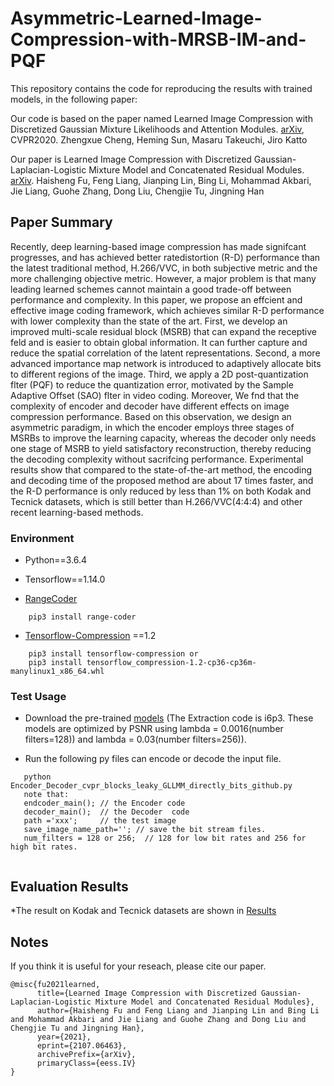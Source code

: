 # Asymmetric-Learned-Image-Compression-with-MRSB-IM-and-PQF


This repository contains the code for reproducing the results with trained models, in the following paper:

Our code is based on the paper named Learned Image Compression with Discretized Gaussian Mixture Likelihoods and Attention Modules. [arXiv](https://arxiv.org/abs/2001.01568), CVPR2020. Zhengxue Cheng, Heming Sun, Masaru Takeuchi, Jiro Katto

Our paper is Learned Image Compression with Discretized Gaussian-Laplacian-Logistic Mixture Model and Concatenated Residual Modules. [arXiv](https://arxiv.org/abs/2107.06463).
Haisheng Fu, Feng Liang, Jianping Lin, Bing Li, Mohammad Akbari, Jie Liang, Guohe Zhang, Dong Liu, Chengjie Tu, Jingning Han



## Paper Summary

Recently, deep learning-based image compression has made signifcant progresses, and has achieved better ratedistortion (R-D) performance than the latest traditional method, H.266/VVC, in both subjective metric and the more challenging objective metric. However, a major problem is that many leading learned schemes cannot maintain a good trade-off between performance and complexity. In this paper, we propose an effcient and effective image coding framework, which achieves similar R-D performance with lower complexity than the state of the art. First, we develop an improved multi-scale residual block (MSRB) that can expand the receptive feld and is easier to
obtain global information. It can further capture and reduce the spatial correlation of the latent representations. Second, a more advanced importance map network is introduced to adaptively allocate bits to different regions of the image. Third, we apply a 2D post-quantization flter (PQF) to reduce the quantization error, motivated by the Sample Adaptive Offset (SAO) flter in video coding. Moreover, We fnd that the complexity of encoder and decoder have different effects on image compression performance. Based on this observation, we design an asymmetric paradigm, in which the encoder employs three stages of MSRBs to improve the learning capacity, whereas the decoder only needs one stage of MSRB to yield satisfactory reconstruction, thereby reducing the decoding complexity without sacrifcing
performance. Experimental results show that compared to the state-of-the-art method, the encoding and decoding time of the proposed method are about 17 times faster, and the R-D performance is only reduced by less than 1% on both Kodak and Tecnick datasets, which is still better than H.266/VVC(4:4:4) and other recent learning-based methods. 

### Environment 

* Python==3.6.4

* Tensorflow==1.14.0

* [RangeCoder](https://github.com/lucastheis/rangecoder)

```   
    pip3 install range-coder
```

* [Tensorflow-Compression](https://github.com/tensorflow/compression) ==1.2

```
    pip3 install tensorflow-compression or 
    pip3 install tensorflow_compression-1.2-cp36-cp36m-manylinux1_x86_64.whl
```

### Test Usage

* Download the pre-trained [models](https://pan.baidu.com/s/1VZ8EZZzX8VKJg4auKxVytQ) (The Extraction code is i6p3. These models are optimized by PSNR using lambda = 0.0016(number filters=128)) and lambda = 0.03(number filters=256)).

* Run the following py files can encode or decode the input file. 

```
   python Encoder_Decoder_cvpr_blocks_leaky_GLLMM_directly_bits_github.py
   note that:
   endcoder_main(); // the Encoder code
   decoder_main();  // the Decoder  code
   path ='xxx';     // the test image 
   save_image_name_path=''; // save the bit stream files.
   num_filters = 128 or 256;  // 128 for low bit rates and 256 for high bit rates.
   
```



## Evaluation Results
*The result on Kodak and Tecnick datasets are shown in [Results](https://github.com/fengyurenpingsheng/Asymmetric-Learned-Image-Compression-with-MRSB-IM-and-PQF/blob/main/images/)

## Notes


If you think it is useful for your reseach, please cite our paper. 
```
@misc{fu2021learned,
      title={Learned Image Compression with Discretized Gaussian-Laplacian-Logistic Mixture Model and Concatenated Residual Modules}, 
      author={Haisheng Fu and Feng Liang and Jianping Lin and Bing Li and Mohammad Akbari and Jie Liang and Guohe Zhang and Dong Liu and Chengjie Tu and Jingning Han},
      year={2021},
      eprint={2107.06463},
      archivePrefix={arXiv},
      primaryClass={eess.IV}
}
```
